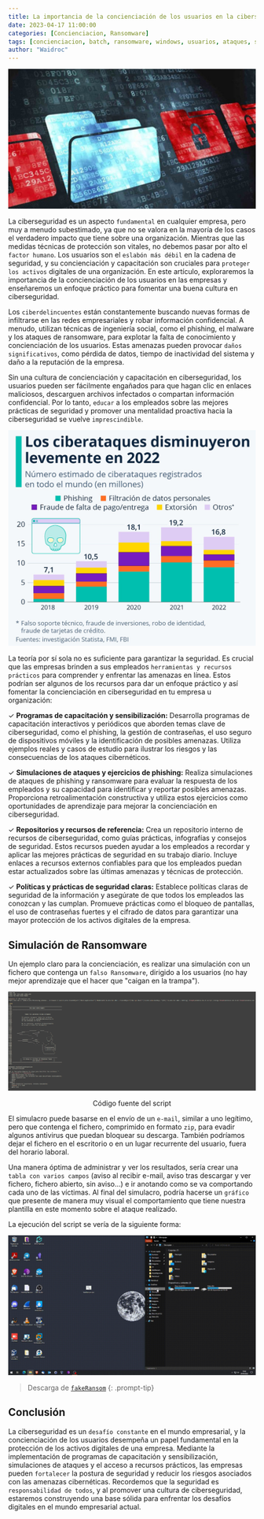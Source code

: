 ```yaml
---
title: La importancia de la concienciación de los usuarios en la ciberseguridad empresarial. Simulacro de Ransomware
date: 2023-04-17 11:00:00
categories: [Concienciacion, Ransomware]
tags: [concienciacion, batch, ransomware, windows, usuarios, ataques, simulacro]    
author: "Waidroc"
---
```



![Portada](/assets/img/2023-06-27/portada2.jpg)



La ciberseguridad es un aspecto `fundamental` en cualquier empresa, pero muy a menudo subestimado, ya que no se valora en la mayoría de los casos el verdadero impacto que tiene sobre una organización. Mientras que las medidas técnicas de protección son vitales, no debemos pasar por alto el `factor humano`. Los usuarios son el `eslabón más débil` en la cadena de seguridad, y su concienciación y capacitación son cruciales para `proteger los activos` digitales de una organización. En este artículo, exploraremos la importancia de la concienciación de los usuarios en las empresas y enseñaremos un enfoque práctico para fomentar una buena cultura en ciberseguridad.

Los `ciberdelincuentes` están constantemente buscando nuevas formas de infiltrarse en las redes empresariales y robar información confidencial. A menudo, utilizan técnicas de ingeniería social, como el phishing, el malware y los ataques de ransomware, para explotar la falta de conocimiento y concienciación de los usuarios. Estas amenazas pueden provocar `daños significativos`, como pérdida de datos, tiempo de inactividad del sistema y daño a la reputación de la empresa.

Sin una cultura de concienciación y capacitación en ciberseguridad, los usuarios pueden ser fácilmente engañados para que hagan clic en enlaces maliciosos, descarguen archivos infectados o compartan información confidencial. Por lo tanto, `educar` a los empleados sobre las mejores prácticas de seguridad y promover una mentalidad proactiva hacia la ciberseguridad se vuelve `imprescindible`.

![Estadistica](/assets/img/2023-06-27/estadistica.jpeg)

La teoría por sí sola no es suficiente para garantizar la seguridad. Es crucial que las empresas brinden a sus empleados `herramientas y recursos prácticos` para comprender y enfrentar las amenazas en línea. Estos podrían ser algunos de los recursos para dar un enfoque práctico y así fomentar la concienciación en ciberseguridad en tu empresa u organización:

✓ **Programas de capacitación y sensibilización:** Desarrolla programas de capacitación interactivos y periódicos que aborden temas clave de ciberseguridad, como el phishing, la gestión de contraseñas, el uso seguro de dispositivos móviles y la identificación de posibles amenazas. Utiliza ejemplos reales y casos de estudio para ilustrar los riesgos y las consecuencias de los ataques cibernéticos.

✓ **Simulaciones de ataques y ejercicios de phishing:** Realiza simulaciones de ataques de phishing y ransomware para evaluar la respuesta de los empleados y su capacidad para identificar y reportar posibles amenazas. Proporciona retroalimentación constructiva y utiliza estos ejercicios como oportunidades de aprendizaje para mejorar la concienciación en ciberseguridad.

✓ **Repositorios y recursos de referencia:** Crea un repositorio interno de recursos de ciberseguridad, como guías prácticas, infografías y consejos de seguridad. Estos recursos pueden ayudar a los empleados a recordar y aplicar las mejores prácticas de seguridad en su trabajo diario. Incluye enlaces a recursos externos confiables para que los empleados puedan estar actualizados sobre las últimas amenazas y técnicas de protección.

✓ **Políticas y prácticas de seguridad claras:** Establece políticas claras de seguridad de la información y asegúrate de que todos los empleados las conozcan y las cumplan. Promueve prácticas como el bloqueo de pantallas, el uso de contraseñas fuertes y el cifrado de datos para garantizar una mayor protección de los activos digitales de la empresa.


## Simulación de Ransomware

Un ejemplo claro para la concienciación, es realizar una simulación con un fichero que contenga un `falso Ransomware`, dirigido a los usuarios (no hay mejor aprendizaje que el hacer que "caigan en la trampa").


![Script](/assets/img/2023-06-27/batch.PNG)
<center> Código fuente del script </center>


El simulacro puede basarse en el envío de un `e-mail`, similar a uno legítimo, pero que contenga el fichero, comprimido en formato `zip`, para evadir algunos antivirus que puedan bloquear su descarga. También podríamos dejar el fichero en el escritorio o en un lugar recurrente del usuario, fuera del horario laboral.

Una manera óptima de administrar y ver los resultados, sería crear una `tabla con varios campos` (aviso al recibir e-mail, aviso tras descargar y ver fichero, fichero abierto, sin aviso...) e ir anotando como se va comportando cada uno de las víctimas. Al final del simulacro, podría hacerse un `gráfico` que presente de manera muy visual el comportamiento que tiene nuestra plantilla en este momento sobre el ataque realizado.

La ejecución del script se vería de la siguiente forma:

![Ejecucion](/assets/img/2023-06-27/ejecucion.gif)




> Descarga de  [`fakeRansom`](https://github.com/Waidroc/fakeRansom)
{: .prompt-tip}



## Conclusión

La ciberseguridad es un `desafío constante` en el mundo empresarial, y la concienciación de los usuarios desempeña un papel fundamental en la protección de los activos digitales de una empresa. Mediante la implementación de programas de capacitación y sensibilización, simulaciones de ataques y el acceso a recursos prácticos, las empresas pueden `fortalecer` la postura de seguridad y reducir los riesgos asociados con las amenazas cibernéticas. Recordemos que la seguridad es `responsabilidad de todos`, y al promover una cultura de ciberseguridad, estaremos construyendo una base sólida para enfrentar los desafíos digitales en el mundo empresarial actual.
